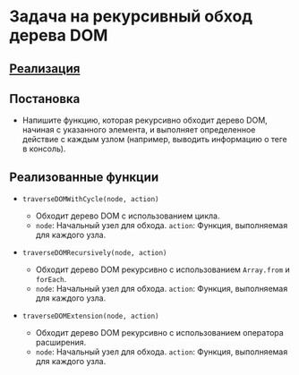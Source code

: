 # Задача на рекурсивный обход дерева DOM
## [Реализация](./index.js)

## Постановка
- Напишите функцию, которая рекурсивно обходит дерево DOM, начиная с указанного элемента, и выполняет определенное действие с каждым узлом (например, выводить информацию о теге в консоль).

## Реализованные функции
- `traverseDOMWithCycle(node, action)`
  - Обходит дерево DOM с использованием цикла.
  - `node`: Начальный узел для обхода. `action`: Функция, выполняемая для каждого узла.


- `traverseDOMRecursively(node, action)`
    - Обходит дерево DOM рекурсивно с использованием `Array.from` и `forEach`.
    - `node`: Начальный узел для обхода. `action`: Функция, выполняемая для каждого узла.


- `traverseDOMExtension(node, action)`
    - Обходит дерево DOM рекурсивно с использованием оператора расширения.
    - `node`: Начальный узел для обхода. `action`: Функция, выполняемая для каждого узла.